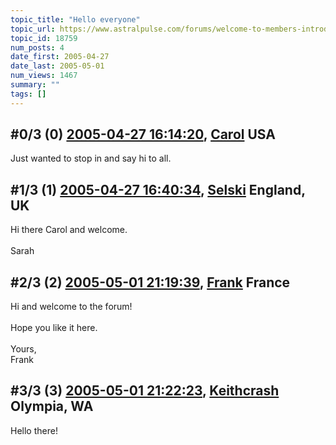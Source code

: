 ```yaml
---
topic_title: "Hello everyone"
topic_url: https://www.astralpulse.com/forums/welcome-to-members-introductions!/hello-everyone-18759
topic_id: 18759
num_posts: 4
date_first: 2005-04-27
date_last: 2005-05-01
num_views: 1467
summary: ""
tags: []
---
```


## \#0/3 (0) [2005-04-27 16:14:20](https://www.astralpulse.com/forums/index.php?msg=162046), [Carol](https://www.astralpulse.com/forums/profile/?u=8971) USA ##
<section>
Just wanted to stop in and say hi to all.
</section>

## \#1/3 (1) [2005-04-27 16:40:34](https://www.astralpulse.com/forums/index.php?msg=162062), [Selski](https://www.astralpulse.com/forums/profile/?u=6012) England, UK ##
<section>
Hi there Carol and welcome.
<br>
<br>
Sarah
</section>

## \#2/3 (2) [2005-05-01 21:19:39](https://www.astralpulse.com/forums/index.php?msg=162723), [Frank](https://www.astralpulse.com/forums/profile/?u=359) France ##
<section>
Hi and welcome to the forum!
<br>
<br>
Hope you like it here.
<br>
<br>
Yours,
<br>
Frank
</section>

## \#3/3 (3) [2005-05-01 21:22:23](https://www.astralpulse.com/forums/index.php?msg=162729), [Keithcrash](https://www.astralpulse.com/forums/profile/?u=8956) Olympia, WA ##
<section>
Hello there!
</section>